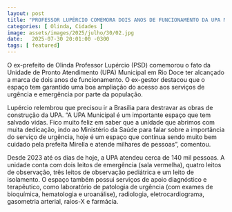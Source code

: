 ```yaml
---
layout: post
title: "PROFESSOR LUPÉRCIO COMEMORA DOIS ANOS DE FUNCIONAMENTO DA UPA MUNICIPAL EM RIO DOCE"
categories: [ Olinda, Cidades ]
image: assets/images/2025/julho/30/02.jpg
date:   2025-07-30 20:01:00 -0300
tags: [ featured]
---
```

O ex-prefeito de Olinda Professor Lupércio (PSD) comemorou o fato da Unidade de Pronto Atendimento (UPA) Municipal em Rio Doce ter alcançado a marca de dois anos de funcionamento. O ex-gestor destacou que o espaço tem garantido uma boa ampliação do acesso aos serviços de urgência e emergência por parte da população. 

Lupércio relembrou que precisou ir a Brasília para destravar as obras de construção da UPA. “A UPA Municipal é um importante espaço que tem salvado vidas. Fico muito feliz em saber que a unidade que abrimos com muita dedicação, indo ao Ministério da Saúde para falar sobre a importância do serviço de urgência, hoje é um espaço que continua sendo muito bem cuidado pela prefeita Mirella e atende milhares de pessoas”, comentou. 

Desde 2023 até os dias de hoje, a UPA atendeu cerca de 140 mil pessoas. A unidade conta com dois leitos de emergência (sala vermelha), quatro leitos de observação, três leitos de observação pediátrica e um leito de isolamento. O espaço também possui serviços de apoio diagnóstico e terapêutico, como laboratório de patologia de urgência (com exames de bioquímica, hematologia e uroanálise), radiologia, eletrocardiograma, gasometria arterial, raios-X e farmácia.

